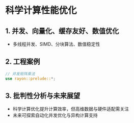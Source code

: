 # 科学计算性能优化

## 1. 并发、向量化、缓存友好、数值优化

- 多线程并发、SIMD、分块算法、数值稳定性

## 2. 工程案例

```rust
// 并发矩阵乘法
use rayon::prelude::*;
```

## 3. 批判性分析与未来展望

- 科学计算优化提升计算效率，但高维数据与硬件适配需关注
- 未来可探索自动化并发优化与异构计算支持
